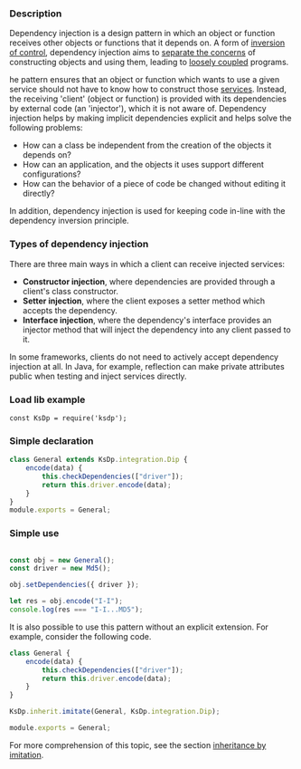 ### Description

Dependency injection is a design pattern in which an object or function receives other objects or functions that it depends on. A form of [inversion of control](https://en.wikipedia.org/wiki/Inversion_of_control), dependency injection aims to [separate the concerns](https://en.wikipedia.org/wiki/Separation_of_concerns) of constructing objects and using them, leading to [loosely coupled](https://en.wikipedia.org/wiki/Loose_coupling) programs.

he pattern ensures that an object or function which wants to use a given service should not have to know how to construct those [services](https://en.wikipedia.org/wiki/Service_(systems_architecture)). Instead, the receiving 'client' (object or function) is provided with its dependencies by external code (an 'injector'), which it is not aware of. Dependency injection helps by making implicit dependencies explicit and helps solve the following problems:

- How can a class be independent from the creation of the objects it depends on?
- How can an application, and the objects it uses support different configurations?
- How can the behavior of a piece of code be changed without editing it directly?

In addition, dependency injection is used for keeping code in-line with the dependency inversion principle.

### Types of dependency injection
There are three main ways in which a client can receive injected services:

- **Constructor injection**, where dependencies are provided through a client's class constructor.
- **Setter injection**, where the client exposes a setter method which accepts the dependency.
- **Interface injection**, where the dependency's interface provides an injector method that will inject the dependency into any client passed to it.

In some frameworks, clients do not need to actively accept dependency injection at all. In Java, for example, reflection can make private attributes public when testing and inject services directly.

### Load lib example
```Js
const KsDp = require('ksdp');
```

### Simple declaration 
```js
class General extends KsDp.integration.Dip {
    encode(data) {
        this.checkDependencies(["driver"]);
        return this.driver.encode(data);
    }
}
module.exports = General;
```

### Simple use 
```js

const obj = new General();
const driver = new Md5();

obj.setDependencies({ driver });

let res = obj.encode("I-I");
console.log(res === "I-I...MD5");
```

It is also possible to use this pattern without an explicit extension. For example, consider the following code.

```js
class General {
    encode(data) {
        this.checkDependencies(["driver"]);
        return this.driver.encode(data);
    }
}

KsDp.inherit.imitate(General, KsDp.integration.Dip);

module.exports = General;
```

For more comprehension of this topic, see the section [inheritance by imitation](structural.proxy.md).